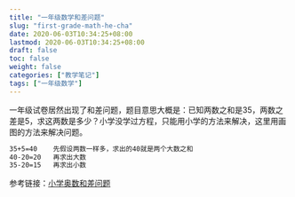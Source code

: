 ```yaml
---
title: "一年级数学和差问题"
slug: "first-grade-math-he-cha"
date: 2020-06-03T10:34:25+08:00
lastmod: 2020-06-03T10:34:25+08:00
draft: false
toc: false
weight: false
categories: ["教学笔记"]
tags: ["一年级数学"]
---
```


 一年级试卷居然出现了和差问题，题目意思大概是：已知两数之和是35，两数之差是5，求这两数是多少？小学没学过方程，只能用小学的方法来解决，这里用画图的方法来解决问题。

```bash
35+5=40    先假设两数一样多，求出的40就是两个大数之和
40-20=20   再求出大数
35-20=15   再求出小数
```

参考链接：[小学奥数和差问题](https://www.acfun.cn/v/ac14050553)

